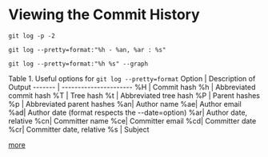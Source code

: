 # Viewing the Commit History

```
git log -p -2

git log --pretty=format:"%h - %an, %ar : %s"

git log --pretty=format:"%h %s" --graph
```

Table 1. Useful options for `git log --pretty=format`
Option  | Description of Output
------- | ----------------------
%H | Commit hash
%h | Abbreviated commit hash
%T | Tree hash
%t | Abbreviated tree hash
%P | Parent hashes
%p | Abbreviated parent hashes
%an| Author name
%ae| Author email
%ad| Author date (format respects the --date=option)
%ar| Author date, relative
%cn| Committer name
%ce| Committer email
%cd| Committer date
%cr| Committer date, relative
%s | Subject

[more](https://git-scm.com/book/en/v2/Git-Basics-Viewing-the-Commit-History)